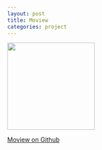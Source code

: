 ```yaml
---
layout: post
title: Moview
categories: project
---
```


<!-- ![an image alt text]({{ site.baseurl }}/images/fulls/moview/moview-dark-home.jpg "an image title") -->

<img src="irfananda00.github.io/images/fulls/moview/moview-dark-home.jpg" style="width:200px" />

<a href="https://github.com/irfananda00/Moview" target="_blank">Moview on Github</a>
